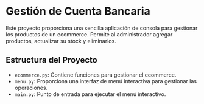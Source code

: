 # Gestión de Cuenta Bancaria

Este proyecto proporciona una sencilla aplicación de consola para gestionar los productos de un ecommerce. Permite al administrador agregar productos, actualizar su stock y eliminarlos.

## Estructura del Proyecto

- `ecommerce.py`: Contiene funciones para gestionar el ecommerce.
- `menu.py`: Proporciona una interfaz de menú interactiva para gestionar las operaciones.
- `main.py`: Punto de entrada para ejecutar el menú interactivo.
